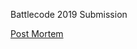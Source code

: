 Battlecode 2019 Submission

[Post Mortem](https://write.as/arya-k/battlecode-2019-post-mortem-plzgoeasy-y3kx)
